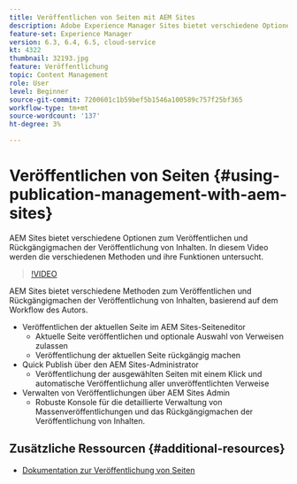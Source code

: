 ```yaml
---
title: Veröffentlichen von Seiten mit AEM Sites
description: Adobe Experience Manager Sites bietet verschiedene Optionen zum Veröffentlichen und Rückgängigmachen der Veröffentlichung von Inhalten. In diesem Video werden die verschiedenen Methoden und ihre Funktionen untersucht.
feature-set: Experience Manager
version: 6.3, 6.4, 6.5, cloud-service
kt: 4322
thumbnail: 32193.jpg
feature: Veröffentlichung
topic: Content Management
role: User
level: Beginner
source-git-commit: 7200601c1b59bef5b1546a100589c757f25bf365
workflow-type: tm+mt
source-wordcount: '137'
ht-degree: 3%

---
```



# Veröffentlichen von Seiten {#using-publication-management-with-aem-sites}

AEM Sites bietet verschiedene Optionen zum Veröffentlichen und Rückgängigmachen der Veröffentlichung von Inhalten. In diesem Video werden die verschiedenen Methoden und ihre Funktionen untersucht.

>[!VIDEO](https://video.tv.adobe.com/v/32193?quality=12&learn=on)

AEM Sites bietet verschiedene Methoden zum Veröffentlichen und Rückgängigmachen der Veröffentlichung von Inhalten, basierend auf dem Workflow des Autors.

* Veröffentlichen der aktuellen Seite im AEM Sites-Seiteneditor
   * Aktuelle Seite veröffentlichen und optionale Auswahl von Verweisen zulassen
   * Veröffentlichung der aktuellen Seite rückgängig machen
* Quick Publish über den AEM Sites-Administrator
   * Veröffentlichung der ausgewählten Seiten mit einem Klick und automatische Veröffentlichung aller unveröffentlichten Verweise
* Verwalten von Veröffentlichungen über AEM Sites Admin
   * Robuste Konsole für die detaillierte Verwaltung von Massenveröffentlichungen und das Rückgängigmachen der Veröffentlichung von Inhalten.

## Zusätzliche Ressourcen {#additional-resources}

* [Dokumentation zur Veröffentlichung von Seiten](https://experienceleague.adobe.com/docs/experience-manager-65/authoring/authoring/publishing-pages.html)
